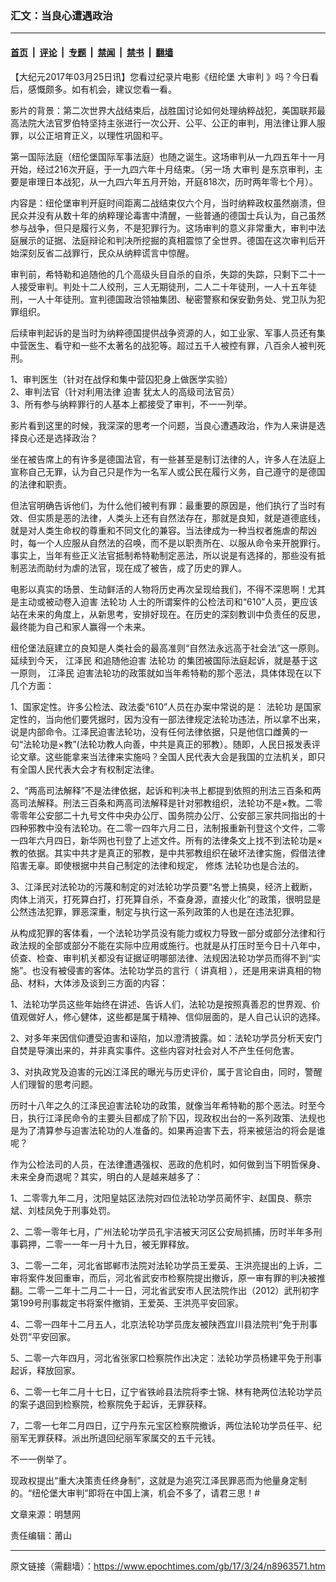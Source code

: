 ### 汇文：当良心遭遇政治

---

#### [首页](../../../..?n8963571) &nbsp;|&nbsp; [评论](../../../../../epoch-comment?n8963571) &nbsp;|&nbsp; [专题](../../../../../epoch-special?n8963571) &nbsp;|&nbsp; [禁闻](../../../../../epoch-news?n8963571) &nbsp;|&nbsp; [禁书](../../../../../books?n8963571) &nbsp;|&nbsp; [翻墙](https://github.com/gfw-breaker/nogfw/blob/master/README.md?n8963571)


<div class="post_content" id="artbody" itemprop="articleBody">
 <!-- article content begin -->
 <p>
  【大纪元2017年03月25日讯】您看过纪录片电影《纽纶堡
  <ok href="https://www.epochtimes.com/gb/tag/%E5%A4%A7%E5%AE%A1%E5%88%A4.html">
   大审判
  </ok>
  》吗？今日看后，感慨颇多。如有机会，建议您看一看。
 </p>
 <p>
  影片的背景：第二次世界大战结束后，战胜国讨论如何处理纳粹战犯，美国联邦最高法院大法官罗伯特坚持主张进行一次公开、公平、公正的审判，用法律让罪人服罪，以公正培育正义，以理性巩固和平。
 </p>
 <p>
  第一国际法庭（纽伦堡国际军事法庭）也随之诞生。这场审判从一九四五年十一月开始，经过216次开庭，于一九四六年十月结束。（另一场
  <ok href="https://www.epochtimes.com/gb/tag/%E5%A4%A7%E5%AE%A1%E5%88%A4.html">
   大审判
  </ok>
  是东京审判，主要是审理日本战犯，从一九四六年五月开始，开庭818次，历时两年零七个月）。
 </p>
 <p>
  内容是：纽伦堡审判开庭时间距离二战结束仅六个月，当时纳粹政权虽然崩溃，但民众并没有从数十年的纳粹理论毒害中清醒，一些普通的德国士兵认为，自己虽然参与战争，但只是履行义务，不是犯罪行为。这场审判的意义非常重大，审判中法庭展示的证据、法庭辩论和判决所挖掘的真相震惊了全世界。德国在这次审判后开始深刻反省二战罪行，民众从纳粹谎言中惊醒。
 </p>
 <p>
  审判前，希特勒和追随他的几个高级头目自杀的自杀，失踪的失踪，只剩下二十一人接受审判。判处十二人绞刑，三人无期徒刑，二人二十年徒刑，一人十五年徒刑，一人十年徒刑。宣判德国政治领袖集团、秘密警察和保安勤务处、党卫队为犯罪组织。
 </p>
 <p>
  后续审判起诉的是当时为纳粹德国提供战争资源的人，如工业家、军事人员还有集中营医生、看守和一些不太著名的战犯等。超过五千人被控有罪，八百余人被判死刑。
 </p>
 <p>
  1、审判医生（针对在战俘和集中营囚犯身上做医学实验）
  <br/>
  2、审判法官（针对利用法律
  <ok href="http://www.minghui.org/mh/glossary.html#37">
   迫害
  </ok>
  犹太人的高级司法官员）
  <br/>
  3、所有参与纳粹罪行的人基本上都接受了审判，不一一列举。
 </p>
 <p>
  影片看到这里的时候，我深深的思考一个问题，当良心遭遇政治，作为人来讲是选择良心还是选择政治？
 </p>
 <p>
  坐在被告席上的有许多是德国法官，有一些甚至是制订法律的人，许多人在法庭上宣称自己无罪，认为自己只是作为一名军人或公民在履行义务，自己遵守的是德国的法律和职责。
 </p>
 <p>
  但法官明确告诉他们，为什么他们被判有罪：最重要的原因是，他们执行了当时有效、但实质是恶的法律，人类头上还有自然法存在，那就是良知，就是道德底线，就是对人类生命权的尊重和不同文化的兼容。当法律成为一种当权者施虐的帮凶时，每一个人应服从自然法的召唤，而不是以职责所在、以服从命令来开脱罪行。事实上，当年有些正义法官抵制希特勒制定恶法，所以说是有选择的，那些没有抵制恶法而助纣为虐的法官，现在成了被告，成了历史的罪人。
 </p>
 <p>
  电影以真实的场景、生动鲜活的人物将历史再次呈现给我们，不得不深思啊！尤其是主动或被动卷入迫害
  <ok href="http://www.minghui.org/mh/glossary.html#1">
   法轮功
  </ok>
  人士的所谓案件的公检法司和“610”人员，更应该站在未来的角度上，从新思考，安排好现在。在历史的深刻教训中负责任的反思，最终能为自己和家人赢得一个未来。
 </p>
 <p>
  纽伦堡法庭建立的良知是人类社会的最高准则“自然法永远高于社会法”这一原则。延续到今天，
  <ok href="https://www.epochtimes.com/gb/tag/%E6%B1%9F%E6%B3%BD%E6%B0%91.html">
   江泽民
  </ok>
  和追随他迫害
  <ok href="https://www.epochtimes.com/gb/tag/%E6%B3%95%E8%BD%AE%E5%8A%9F.html">
   法轮功
  </ok>
  的集团被国际法庭起诉，就是基于这一原则，
  <ok href="https://www.epochtimes.com/gb/tag/%E6%B1%9F%E6%B3%BD%E6%B0%91.html">
   江泽民
  </ok>
  迫害法轮功的政策就如当年希特勒的那个恶法，具体体现在以下几个方面：
 </p>
 <p>
  1、国家定性。许多公检法、政法委“610”人员在办案中常说的是：
  <ok href="https://www.epochtimes.com/gb/tag/%E6%B3%95%E8%BD%AE%E5%8A%9F.html">
   法轮功
  </ok>
  是国家定性的，当向他们要凭据时，因为没有一部法律规定法轮功违法，所以拿不出来，说是内部命令。江泽民迫害法轮功，没有任何法律依据，只是他信口雌黄的一句“法轮功是×教”(法轮功教人向善，中共是真正的邪教）。随即，人民日报发表评论文章。这些能拿来当法律来实施吗？全国人民代表大会是我国的立法机关，即只有全国人民代表大会才有权制定法律。
 </p>
 <p>
  2、“两高司法解释”不是法律依据，起诉和判决书上都提到依照的刑法三百条和两高司法解释。刑法三百条和两高司法解释是针对邪教组织，法轮功不是×教。二零零零年公安部二十九号文件中央办公厅、国务院办公厅、公安部三家共同指出的十四种邪教中没有法轮功。在二零一四年六月二日，法制报重新刊登这个文件，二零一四年六月四日，新华网也刊登了上述文件。所有的法律条文上找不到法轮功是×教的依据。其实中共才是真正的邪教，是中共邪教组织在破坏法律实施，假借法律陷害无辜。即使根据中共自己制定的法律和规定，
  <ok href="http://www.minghui.org/mh/glossary.html#34">
   修炼
  </ok>
  法轮功也是合法的。
 </p>
 <p>
  3、江泽民对法轮功的污蔑和制定的对法轮功学员要“名誉上搞臭，经济上截断，肉体上消灭，打死算白打，打死算自杀，不查身源，直接火化”的政策，很明显是公然违法犯罪，罪恶深重，制定与执行这一系列政策的人也是在违法犯罪。
 </p>
 <p>
  从构成犯罪的客体看，一个法轮功学员没有能力或权力导致一部分或部分法律和行政法规的全部或部分不能在实际中应用或施行。也就是从打压时至今日十八年中，侦查、检查、审判机关都没有证据证明哪部法律、法规因法轮功学员而得不到“实施”。也没有被侵害的客体。法轮功学员的言行（
  <ok href="http://www.minghui.org/mh/glossary.html#8">
   讲真相
  </ok>
  ），还是用来讲真相的物品、材料，大体涉及谈到三方面的内容：
 </p>
 <p>
  1、法轮功学员这些年始终在讲述、告诉人们，法轮功是按照真善忍的世界观、价值观做好人，修心健体，这些都是属于精神、信仰层面的，是人自己认识的选择。
 </p>
 <p>
  2、对多年来因信仰遭受迫害和诬陷，加以澄清披露。如：法轮功学员分析天安门自焚是导演出来的，并非真实事件。这些内容对社会对人不产生任何危害。
 </p>
 <p>
  3、对执政党及迫害的元凶江泽民的曝光与历史评价，属于言论自由，同时，警醒人们理智的思考问题。
 </p>
 <p>
  历时十八年之久的江泽民迫害法轮功的政策，就像当年希特勒的那个恶法。时至今日，执行江泽民命令的主要头目都成了阶下囚，现政权出台的一系列政策、法规也是为了清算参与迫害法轮功的人准备的。如果再迫害下去，将来被惩治的将会是谁呢？
 </p>
 <p>
  作为公检法司的人员，在法律遭遇强权、恶政的危机时，如何做到当下明哲保身、未来全身而退呢？其实，明白的人是越来越多了：
 </p>
 <p>
  1、二零零九年二月，沈阳皇姑区法院对四位法轮功学员蔺怀宇、赵国良、蔡宗斌、刘桂凤免于刑事处罚。
 </p>
 <p>
  2、二零一零年七月，广州法轮功学员孔宇洁被天河区公安局抓捕，历时半年多刑事羁押，二零一一年一月十九日，被无罪释放。
 </p>
 <p>
  3、二零一二年，河北省邯郸市法院对法轮功学员王爱英、王洪亮提出的上诉，二审将案件发回重审，而后，河北省武安市检察院提出撤诉，原一审有罪的判决被推翻。二零一二年十二月二十一日，河北省武安市人民法院作出（2012）武刑初字第199号刑事裁定书将案件撤销，王爱英、王洪亮平安回家。
 </p>
 <p>
  4、二零一四年十二月五人，北京法轮功学员庞友被陕西宜川县法院判“免于刑事处罚”平安回家。
 </p>
 <p>
  5、二零一六年四月，河北省张家口检察院作出决定：法轮功学员杨建平免于刑事起诉，释放回家。
 </p>
 <p>
  6、二零一七年二月十七日，辽宁省铁岭县法院将李士锦、林有艳两位法轮功学员的案子退回到检察院，检察院免于起诉，无罪获释。
 </p>
 <p>
  7，二零一七年二月四日，辽宁丹东元宝区检察院撤诉，两位法轮功学员任平、纪丽军无罪获释。派出所退回纪丽军家属交的五千元钱。
 </p>
 <p>
  不一一例举了。
 </p>
 <p>
  现政权提出“重大决策责任终身制”，这就是为追究江泽民罪恶而为他量身定制的。“纽伦堡大审判”即将在中国上演，机会不多了，请君三思！#
 </p>
 <p>
  文章来源：明慧网
 </p>
 <p>
  责任编辑：莆山
 </p>
 <!-- article content end -->
 <div id="below_article_ad">
 </div>
</div>


---

原文链接（需翻墙）：https://www.epochtimes.com/gb/17/3/24/n8963571.htm
